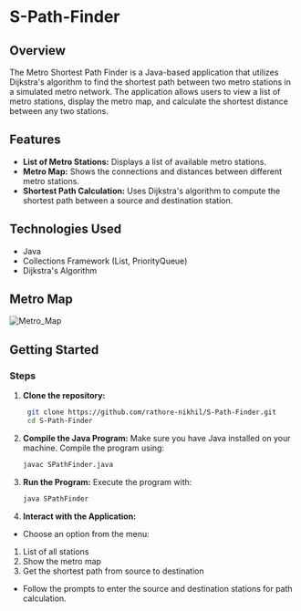 # S-Path-Finder

## Overview
The Metro Shortest Path Finder is a Java-based application that utilizes Dijkstra's algorithm to find the shortest path between two metro stations in a simulated metro network. The application allows users to view a list of metro stations, display the metro map, and calculate the shortest distance between any two stations.


## Features
* **List of Metro Stations:** Displays a list of available metro stations.
* **Metro Map:** Shows the connections and distances between different metro stations.
* **Shortest Path Calculation:** Uses Dijkstra's algorithm to compute the shortest path between a source and destination station.


## Technologies Used
* Java
* Collections Framework (List, PriorityQueue)
* Dijkstra's Algorithm

## Metro Map
![Metro_Map](https://github.com/user-attachments/assets/1f5e0ca2-4ab3-4d02-85b5-f507cfd99bf6)

## Getting Started

### Steps

1. **Clone the repository:**
   ```bash
    git clone https://github.com/rathore-nikhil/S-Path-Finder.git
    cd S-Path-Finder

2. **Compile the Java Program:** Make sure you have Java installed on your machine. Compile the program using:
   ```bash
   javac SPathFinder.java

3. **Run the Program:** Execute the program with:
   ```bash
   java SPathFinder

4. **Interact with the Application:**
* Choose an option from the menu:
 1. List of all stations
 2. Show the metro map
 3. Get the shortest path from source to destination
* Follow the prompts to enter the source and destination stations for path calculation.
